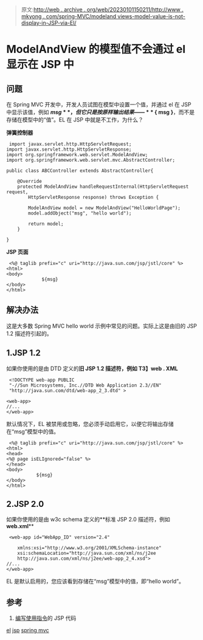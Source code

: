 > 原文:[http://web . archive . org/web/20230101150211/http://www . mkyong . com/spring-MVC/modeland views-model-value-is-not-display-in-JSP-via-El/](http://web.archive.org/web/20230101150211/http://www.mkyong.com/spring-mvc/modelandviews-model-value-is-not-displayed-in-jsp-via-el/)

# ModelAndView 的模型值不会通过 el 显示在 JSP 中

## 问题

在 Spring MVC 开发中，开发人员试图在模型中设置一个值，并通过 el 在 JSP 中显示该值，例如 **${msg}** ，但它只是按原样输出结果——**$ { msg }**，而不是存储在模型中的“值”。EL 在 JSP 中就是不工作，为什么？

**弹簧控制器**

```
 import javax.servlet.http.HttpServletRequest;
import javax.servlet.http.HttpServletResponse;
import org.springframework.web.servlet.ModelAndView;
import org.springframework.web.servlet.mvc.AbstractController;

public class ABCController extends AbstractController{

	@Override
	protected ModelAndView handleRequestInternal(HttpServletRequest request,
		HttpServletResponse response) throws Exception {

		ModelAndView model = new ModelAndView("HelloWorldPage");
		model.addObject("msg", "hello world");

		return model;
	}

} 
```

**JSP 页面**

```
 <%@ taglib prefix="c" uri="http://java.sun.com/jsp/jstl/core" %>
<html>
<body>
             ${msg}
</body>
</html> 
```

## 解决办法

这是大多数 Spring MVC hello world 示例中常见的问题。实际上这是由旧的 JSP 1.2 描述符引起的。

## 1.JSP 1.2

如果你使用的是由 DTD 定义的**旧 JSP 1.2 描述符，例如
T3】web . XML**

```
 <!DOCTYPE web-app PUBLIC
 "-//Sun Microsystems, Inc.//DTD Web Application 2.3//EN"
 "http://java.sun.com/dtd/web-app_2_3.dtd" >

<web-app>
//...
</web-app> 
```

默认情况下，EL 被禁用或忽略，您必须手动启用它，以便它将输出存储在“msg”模型中的值。

```
 <%@ taglib prefix="c" uri="http://java.sun.com/jsp/jstl/core" %>
<html>
<head>
<%@ page isELIgnored="false" %>
</head>
<body>
           ${msg}
</body>
</html> 
```

## 2.JSP 2.0

如果你使用的是由 w3c schema 定义的**标准 JSP 2.0 描述符，例如
**web.xml****

```
 <web-app id="WebApp_ID" version="2.4" 

	xmlns:xsi="http://www.w3.org/2001/XMLSchema-instance" 
	xsi:schemaLocation="http://java.sun.com/xml/ns/j2ee 
	http://java.sun.com/xml/ns/j2ee/web-app_2_4.xsd">
//...
</web-app> 
```

EL 是默认启用的，您应该看到存储在“msg”模型中的值，即“hello world”。

## 参考

1.  [编写使用指令](http://web.archive.org/web/20200313190244/http://java.boot.by/wcd-guide/ch06s02.html)的 JSP 代码

[el](http://web.archive.org/web/20200313190244/https://mkyong.com/tag/el/) [jsp](http://web.archive.org/web/20200313190244/https://mkyong.com/tag/jsp/) [spring mvc](http://web.archive.org/web/20200313190244/https://mkyong.com/tag/spring-mvc/)<input type="hidden" id="mkyong-current-postId" value="6434">